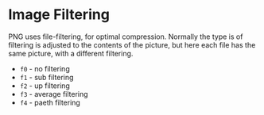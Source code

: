 Image Filtering
===============

PNG uses file-filtering, for optimal compression. Normally the type is of
filtering is adjusted to the contents of the picture, but here each file has
the same picture, with a different filtering.

- `f0` - no filtering
- `f1` - sub filtering
- `f2` - up filtering
- `f3` - average filtering
- `f4` - paeth filtering
